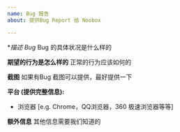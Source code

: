 ```yaml
---
name: Bug 报告
about: 提供Bug Report 给 Noobox

---
```


**描述 Bug*
Bug 的具体状况是什么样的

**期望的行为是怎么样的**
正常的行为应该如何的

**截图**
如果有Bug 截图可以提供，最好提供一下

**平台 (提供完整信息):**
 - 浏览器 [e.g. Chrome，QQ浏览器，360 极速浏览器等等]

**额外信息**
其他信息需要我们知道的
